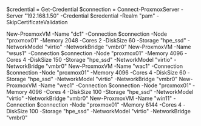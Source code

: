 $credential = Get-Credential
$connection = Connect-ProxmoxServer -Server "192.168.1.50" -Credential $credential -Realm "pam" -SkipCertificateValidation 

New-ProxmoxVM -Name "dc1" -Connection $connection -Node "proxmox01" -Memory 2048 -Cores 2 -DiskSize 60 -Storage "hpe_ssd" -NetworkModel "virtio" -NetworkBridge "vmbr0" 
New-ProxmoxVM -Name "wsus1" -Connection $connection -Node "proxmox01" -Memory 4096 -Cores 4 -DiskSize 150 -Storage "hpe_ssd" -NetworkModel "virtio" -NetworkBridge "vmbr0" 
New-ProxmoxVM -Name "wac1" -Connection $connection -Node "proxmox01" -Memory 4096 -Cores 4 -DiskSize 60 -Storage "hpe_ssd" -NetworkModel "virtio" -NetworkBridge "vmbr0" 
New-ProxmoxVM -Name "wec1" -Connection $connection -Node "proxmox01" -Memory 4096 -Cores 4 -DiskSize 100 -Storage "hpe_ssd" -NetworkModel "virtio" -NetworkBridge "vmbr0" 
New-ProxmoxVM -Name "win11" -Connection $connection -Node "proxmox01" -Memory 6144 -Cores 4 -DiskSize 100 -Storage "hpe_ssd" -NetworkModel "virtio" -NetworkBridge "vmbr0" 
